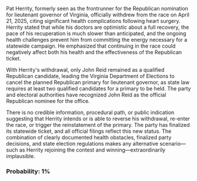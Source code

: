 Pat Herrity, formerly seen as the frontrunner for the Republican nomination for lieutenant governor of Virginia, officially withdrew from the race on April 21, 2025, citing significant health complications following heart surgery. Herrity stated that while his doctors are optimistic about a full recovery, the pace of his recuperation is much slower than anticipated, and the ongoing health challenges prevent him from committing the energy necessary for a statewide campaign. He emphasized that continuing in the race could negatively affect both his health and the effectiveness of the Republican ticket.

With Herrity's withdrawal, only John Reid remained as a qualified Republican candidate, leading the Virginia Department of Elections to cancel the planned Republican primary for lieutenant governor, as state law requires at least two qualified candidates for a primary to be held. The party and electoral authorities have recognized John Reid as the official Republican nominee for the office.

There is no credible information, procedural path, or public indication suggesting that Herrity intends or is able to reverse his withdrawal, re-enter the race, or trigger the reinstatement of the primary. The party has finalized its statewide ticket, and all official filings reflect this new status. The combination of clearly documented health obstacles, finalized party decisions, and state election regulations makes any alternative scenario—such as Herrity rejoining the contest and winning—extraordinarily implausible.

### Probability: 1%
